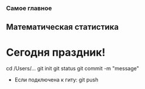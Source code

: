 ### Самое главное

## Математическая статистика

# Сегодня праздник!

cd /Users/...
git init 
git status
git commit -m "message"

* Если подключена к гиту:
git push